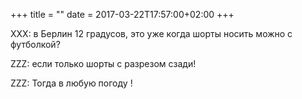 +++
title = ""
date = 2017-03-22T17:57:00+02:00
+++

XXX: в Берлин 12 градусов, это уже когда шорты носить можно с футболкой?


ZZZ: если только шорты с разрезом сзади!


ZZZ: Тогда в любую погоду !


